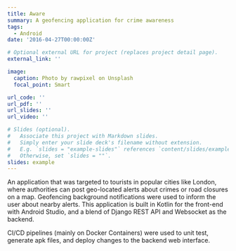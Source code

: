 ```yaml
---
title: Aware
summary: A geofencing application for crime awareness
tags:
  - Android
date: '2016-04-27T00:00:00Z'

# Optional external URL for project (replaces project detail page).
external_link: ''

image:
  caption: Photo by rawpixel on Unsplash
  focal_point: Smart

url_code: ''
url_pdf: ''
url_slides: ''
url_video: ''

# Slides (optional).
#   Associate this project with Markdown slides.
#   Simply enter your slide deck's filename without extension.
#   E.g. `slides = "example-slides"` references `content/slides/example-slides.md`.
#   Otherwise, set `slides = ""`.
slides: example
---
```


An application that was targeted to tourists in popular cities like London, where authorities can post geo-located alerts about crimes or road closures on a map. Geofencing background notifications were used to inform the user about nearby alerts. This application is built in Kotlin for the front-end with Android Studio, and a blend of Django REST API and Websocket as the backend. 

CI/CD pipelines (mainly on Docker Containers) were used to unit test, generate apk files, and deploy changes to the backend web interface.
